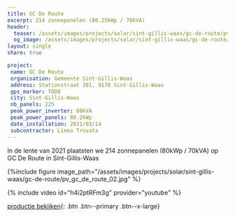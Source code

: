 ```yaml
---
title: GC De Route
excerpt: 214 zonnepanelen (80.25kWp / 70kVA)
header:
  teaser: /assets/images/projects/solar/sint-gillis-waas/gc-de-route/pv_gc_de_route_01.jpg
  og_image: /assets/images/projects/solar/sint-gillis-waas/gc-de-route/pv_gc_de_route_02.jpg
layout: single
share: true

project:
 name: GC De Route
 organisation: Gemeente Sint-Gillis-Waas
 address: Stationstraat 201, 9170 Sint-Gillis-Waas
 gps_marker: TODO
 city: Sint-Gillis-Waas
 nb_panels: 225
 peak_power_inverter: 80kVA
 peak_power_panels: 80.2kWp
 date_installation: 2021/03/14
 subcontractor: Linea Trovata
---
```

In de lente van 2021 plaatsten we 214 zonnepanelen (80kWp / 70kVA) op GC De
Route in Sint-Gillis-Waas

{%include figure image_path="/assets/images/projects/solar/sint-gillis-waas/gc-de-route/pv_gc_de_route_02.jpg" %}

{% include video id="h4i2ptRFm3g" provider="youtube" %}

[productie bekijken](https://www.sunnyportal.com/Templates/PublicPage.aspx?page=8a487a17-bdd0-4834-8d77-61b7a86b8812){: .btn .btn--primary .btn--x-large}
